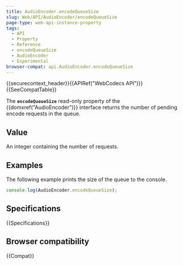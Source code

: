 ```yaml
---
title: AudioEncoder.encodeQueueSize
slug: Web/API/AudioEncoder/encodeQueueSize
page-type: web-api-instance-property
tags:
  - API
  - Property
  - Reference
  - encodeQueueSize
  - AudioEncoder
  - Experimental
browser-compat: api.AudioEncoder.encodeQueueSize
---
```


{{securecontext_header}}{{APIRef("WebCodecs API")}}{{SeeCompatTable}}

The **`encodeQueueSize`** read-only property of the {{domxref("AudioEncoder")}} interface returns the number of pending encode requests in the queue.

## Value

An integer containing the number of requests.

## Examples

The following example prints the size of the queue to the console.

```js
console.log(AudioEncoder.encodeQueueSize);
```

## Specifications

{{Specifications}}

## Browser compatibility

{{Compat}}
